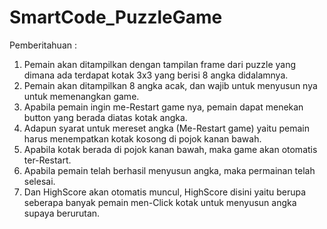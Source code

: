 # SmartCode_PuzzleGame

Pemberitahuan :
1. Pemain akan ditampilkan dengan tampilan frame dari puzzle yang dimana ada terdapat kotak 3x3 yang berisi 8 angka didalamnya.
2. Pemain akan ditampilkan 8 angka acak, dan wajib untuk menyusun nya untuk memenangkan game.
3. Apabila pemain ingin me-Restart game nya, pemain dapat menekan button yang berada diatas kotak angka.
4. Adapun syarat untuk mereset angka (Me-Restart game) yaitu pemain harus menempatkan kotak kosong di pojok kanan bawah.
5. Apabila kotak berada di pojok kanan bawah, maka game akan otomatis ter-Restart.
6. Apabila pemain telah berhasil menyusun angka, maka permainan telah selesai.
7. Dan HighScore akan otomatis muncul, HighScore disini yaitu berupa seberapa banyak pemain men-Click kotak untuk menyusun angka supaya berurutan.

